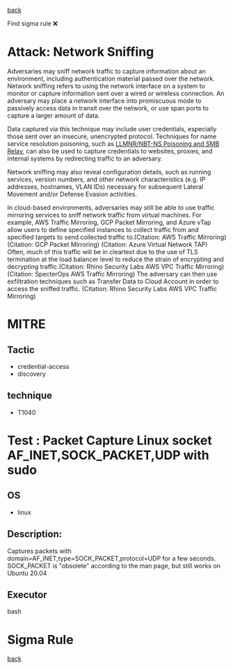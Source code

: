 
[back](../index.md)

Find sigma rule :x: 

# Attack: Network Sniffing 

Adversaries may sniff network traffic to capture information about an environment, including authentication material passed over the network. Network sniffing refers to using the network interface on a system to monitor or capture information sent over a wired or wireless connection. An adversary may place a network interface into promiscuous mode to passively access data in transit over the network, or use span ports to capture a larger amount of data.

Data captured via this technique may include user credentials, especially those sent over an insecure, unencrypted protocol. Techniques for name service resolution poisoning, such as [LLMNR/NBT-NS Poisoning and SMB Relay](https://attack.mitre.org/techniques/T1557/001), can also be used to capture credentials to websites, proxies, and internal systems by redirecting traffic to an adversary.

Network sniffing may also reveal configuration details, such as running services, version numbers, and other network characteristics (e.g. IP addresses, hostnames, VLAN IDs) necessary for subsequent Lateral Movement and/or Defense Evasion activities.

In cloud-based environments, adversaries may still be able to use traffic mirroring services to sniff network traffic from virtual machines. For example, AWS Traffic Mirroring, GCP Packet Mirroring, and Azure vTap allow users to define specified instances to collect traffic from and specified targets to send collected traffic to.(Citation: AWS Traffic Mirroring) (Citation: GCP Packet Mirroring) (Citation: Azure Virtual Network TAP) Often, much of this traffic will be in cleartext due to the use of TLS termination at the load balancer level to reduce the strain of encrypting and decrypting traffic.(Citation: Rhino Security Labs AWS VPC Traffic Mirroring) (Citation: SpecterOps AWS Traffic Mirroring) The adversary can then use exfiltration techniques such as Transfer Data to Cloud Account in order to access the sniffed traffic. (Citation: Rhino Security Labs AWS VPC Traffic Mirroring)

# MITRE
## Tactic
  - credential-access
  - discovery


## technique
  - T1040


# Test : Packet Capture Linux socket AF_INET,SOCK_PACKET,UDP with sudo
## OS
  - linux


## Description:
Captures packets with domain=AF_INET,type=SOCK_PACKET,protocol=UDP for a few seconds.
SOCK_PACKET is "obsolete" according to the man page, but still works on Ubuntu 20.04


## Executor
bash

# Sigma Rule


[back](../index.md)
